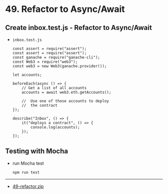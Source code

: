 #   49. Refactor to Async/Await

## **Create inbox.test.js** - Refactor to Async/Await
-   `inbox.test.js`
    ```
    const assert = require("assert");
    const assert = require("assert");
    const ganache = require("ganache-cli");
    const Web3 = require("web3");
    const web3 = new Web3(ganache.provider());

    let accounts;

    beforeEach(async () => {
        // Get a list of all accounts
        accounts = await web3.eth.getAccounts();

        //  Use one of those accounts to deploy
        //  the contract
    });

    describe("Inbox", () => {
        it("deploys a contract", () => {
            console.log(accounts);
        });
    });
    ```
##  Testing with Mocha 

-   run Mocha test 
    ```
    npm run test
    ```

---

-   [49-refactor.zip](https://github.com/web3-nfts/bt-web3/raw/main/Curricula/Ethereum-and-Solidity_The_Complete_Developers_Guide/resources/49-refactor.zip)